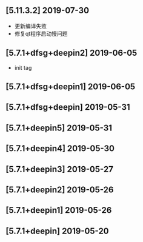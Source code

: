 ## [5.11.3.2] 2019-07-30

*  更新编译失败
*  修复qt程序启动慢问题

## [5.7.1+dfsg+deepin2] 2019-06-05

*  init tag

## [5.7.1+dfsg+deepin1] 2019-06-05


## [5.7.1+dfsg+deepin] 2019-05-31


## [5.7.1+deepin5] 2019-05-31


## [5.7.1+deepin4] 2019-05-30


## [5.7.1+deepin3] 2019-05-27


## [5.7.1+deepin2] 2019-05-26


## [5.7.1+deepin1] 2019-05-26


## [5.7.1+deepin] 2019-05-20



